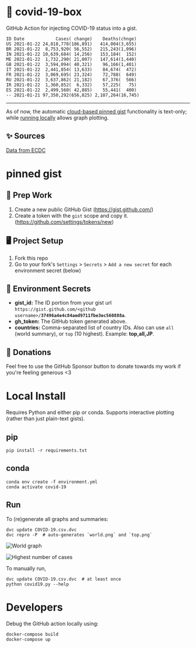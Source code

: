 # 🏥 covid-19-box

GitHub Action for injecting COVID-19 status into a gist.

```
ID Date            Cases( change)    Deaths(chnge)
US 2021-01-22 24,818,778(186,891)   414,004(3,655)
BR 2021-01-22  8,753,920( 56,552)   215,243(1,096)
IN 2021-01-22 10,639,684( 14,256)   153,184(  152)
ME 2021-01-22  1,732,290( 21,007)   147,614(1,440)
GB 2021-01-22  3,594,094( 40,321)    96,166(1,401)
IT 2021-01-22  2,441,854( 13,633)    84,674(  472)
FR 2021-01-22  3,069,695( 23,324)    72,788(  649)
RU 2021-01-22  3,637,862( 21,182)    67,376(  566)
IR 2021-01-22  1,360,852(  6,332)    57,225(   75)
ES 2021-01-22  2,499,560( 42,885)    55,441(  400)
-- 2021-01-21 97,350,292(656,825) 2,107,264(16,745)
```

---

As of now, the automatic [cloud-based pinned gist](#pinned-gist) functionality is text-only;
while [running locally](#local-install) allows graph plotting.

## ✨ Sources

[Data from ECDC](https://www.ecdc.europa.eu/en/publications-data/download-todays-data-geographic-distribution-covid-19-cases-worldwide)

# pinned gist

## 🎒 Prep Work
1. Create a new public GitHub Gist (https://gist.github.com/)
1. Create a token with the `gist` scope and copy it. (https://github.com/settings/tokens/new)

## 🖥 Project Setup
1. Fork this repo
1. Go to your fork's `Settings` > `Secrets` > `Add a new secret` for each environment secret (below)

## 🤫 Environment Secrets
- **gist_id:** The ID portion from your gist url `https://gist.github.com/<github username>/`**`37496a4e4c84aed9711fbe3ec560888a`**.
- **gh_token:** The GitHub token generated above.
- **countries:** Comma-separated list of country IDs. Also can use `all` (world summary), or `top` (10 highest). Example: **top,all,JP**.

## 💸 Donations

Feel free to use the GitHub Sponsor button to donate towards my work if you're feeling generous <3

# Local Install

Requires Python and either pip or conda. Supports interactive plotting (rather than just plain-text gists).

## pip

```
pip install -r requirements.txt
```

## conda

```
conda env create -f environment.yml
conda activate covid-19
```

## Run

To (re)generate all graphs and summaries:

```
dvc update COVID-19.csv.dvc
dvc repro -P  # auto-generates `world.png` and `top.png`
```

![World graph](world.png)

![Highest number of cases](top.png)

To manually run,

```
dvc update COVID-19.csv.dvc  # at least once
python covid19.py --help
```

# Developers

Debug the GitHub action locally using:

```
docker-compose build
docker-compose up
```
